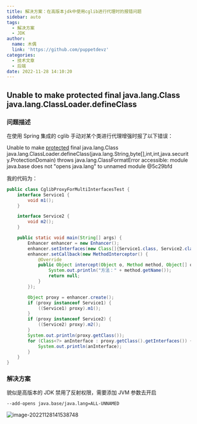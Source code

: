 ```yaml
---
title: 解决方案：在高版本jdk中使用cglib进行代理时的报错问题
sidebar: auto
tags:
  - 解决方案
  - JDK
author:
  name: 木偶
  link: 'https://github.com/puppetdevz'
categories:
  - 技术文章
  - 后端
date: 2022-11-28 14:10:20
---
```

## Unable to make protected final java.lang.Class java.lang.ClassLoader.defineClass

### 问题描述

在使用 Spring 集成的 cglib 手动对某个类进行代理增强时报了以下错误：

Unable to make [protected](https://so.csdn.net/so/search?q=protected&spm=1001.2101.3001.7020) final java.lang.Class java.lang.ClassLoader.defineClass(java.lang.String,byte[],int,int,java.security.ProtectionDomain) throws java.lang.ClassFormatError accessible: module java.base does not "opens java.lang" to unnamed module @5c29bfd



我的代码为：

```java
public class CglibProxyForMultiInterfacesTest {
    interface Service1 {
        void m1();
    }

    interface Service2 {
        void m2();
    }

    public static void main(String[] args) {
        Enhancer enhancer = new Enhancer();
        enhancer.setInterfaces(new Class[]{Service1.class, Service2.class});
        enhancer.setCallback(new MethodInterceptor() {
            @Override
            public Object intercept(Object o, Method method, Object[] objects, MethodProxy methodProxy) throws Throwable {
                System.out.println("方法：" + method.getName());
                return null;
            }
        });

        Object proxy = enhancer.create();
        if (proxy instanceof Service1) {
            ((Service1) proxy).m1();
        }
        if (proxy instanceof Service2) {
            ((Service2) proxy).m2();
        }
        System.out.println(proxy.getClass());
        for (Class<?> anInterface : proxy.getClass().getInterfaces()) {
            System.out.println(anInterface);
        }
    }
}
```

### 解决方案

貌似是高版本的 JDK 禁用了反射权限，需要添加 JVM 参数去开启

```sh
--add-opens java.base/java.lang=ALL-UNNAMED  
```

![image-20221128141538748](https://oss.puppetdev.top/image/note/26068c2c1d8b57fd7b41650b68e1086f.png)